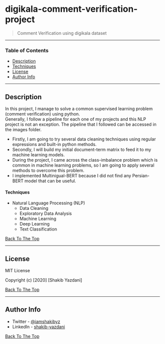 # digikala-comment-verification-project

> Comment Verification using digikala dataset 

---

### Table of Contents

- [Description](#description)
- [Techniques](#techniques)
- [License](#license)
- [Author Info](#author-info)

---

## Description

In this project, I manage to solve a common supervised learning problem (comment verification) using python. <br>
Generally, I follow a pipeline for each one of my projects and this NLP project is not an exception. The pipeline that I followed can be accessed in the images folder. <br>
- Firstly, I am going to try several data cleaning techniques using regular expressions and built-in python methods. <br>
- Secondly, I will build my initial document-term matrix to feed it to my machine learning models.<br>
- During the project, I came across the class-imbalance problem which is common in machine learning problems, so I am going to apply several methods to overcome this problem. <br>
- I implemented Multinigual-BERT because I did not find any Persian-BERT model that can be useful. <br>

#### Techniques

- Natural Language Processing (NLP)
	- Data Cleaning
	- Exploratory Data Analysis
	- Machine Learning
	- Deep Learning
	- Text Classification

[Back To The Top](#digikala-comment-verification-project)

---

## License

MIT License

Copyright (c) [2020] [Shakib Yazdani]


[Back To The Top](#digikala-comment-verification-project)

---

## Author Info

- Twitter - [@iamshakibyz](https://twitter.com/iamshakibyz)
- LinkedIn - [shakib-yazdani](https://www.linkedin.com/in/shakib-yazdani)

[Back To The Top](#digikala-comment-verification-project)
